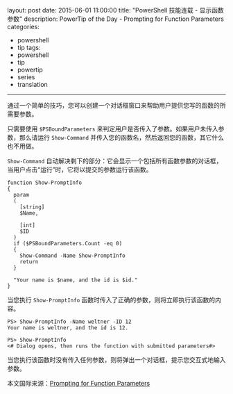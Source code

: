 ﻿layout: post
date: 2015-06-01 11:00:00
title: "PowerShell 技能连载 - 显示函数参数"
description: PowerTip of the Day - Prompting for Function Parameters
categories:
- powershell
- tip
tags:
- powershell
- tip
- powertip
- series
- translation
---
通过一个简单的技巧，您可以创建一个对话框窗口来帮助用户提供您写的函数的所需要参数。

只需要使用 `$PSBoundParameters` 来判定用户是否传入了参数。如果用户未传入参数，那么请运行 `Show-Command` 并传入您的函数名，然后返回您的函数，其它什么也不用做。

`Show-Command` 自动解决剩下的部分：它会显示一个包括所有函数参数的对话框，当用户点击“运行”时，它将以提交的参数运行该函数。

    function Show-PromptInfo
    {
      param
      (
        [string]
        $Name,
    
        [int]
        $ID
      )
      if ($PSBoundParameters.Count -eq 0)
      {
        Show-Command -Name Show-PromptInfo
        return
      }
    
      "Your name is $name, and the id is $id."
    }

当您执行 `Show-PromptInfo` 函数时传入了正确的参数，则将立即执行该函数的内容。

    PS> Show-PromptInfo -Name weltner -ID 12
    Your name is weltner, and the id is 12.
    
    PS> Show-PromptInfo
    <# Dialog opens, then runs the function with submitted parameters#>

当您执行该函数时没有传入任何参数，则将弹出一个对话框，提示您交互式地输入参数。

<!--more-->
本文国际来源：[Prompting for Function Parameters](http://powershell.com/cs/blogs/tips/archive/2015/06/01/prompting-for-function-parameters.aspx)
